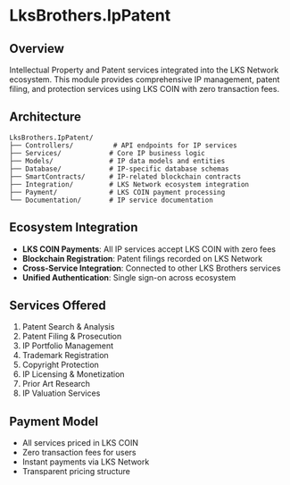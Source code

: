 # LksBrothers.IpPatent

## Overview
Intellectual Property and Patent services integrated into the LKS Network ecosystem. This module provides comprehensive IP management, patent filing, and protection services using LKS COIN with zero transaction fees.

## Architecture
```
LksBrothers.IpPatent/
├── Controllers/          # API endpoints for IP services
├── Services/            # Core IP business logic
├── Models/              # IP data models and entities
├── Database/            # IP-specific database schemas
├── SmartContracts/      # IP-related blockchain contracts
├── Integration/         # LKS Network ecosystem integration
├── Payment/             # LKS COIN payment processing
└── Documentation/       # IP service documentation
```

## Ecosystem Integration
- **LKS COIN Payments**: All IP services accept LKS COIN with zero fees
- **Blockchain Registration**: Patent filings recorded on LKS Network
- **Cross-Service Integration**: Connected to other LKS Brothers services
- **Unified Authentication**: Single sign-on across ecosystem

## Services Offered
1. Patent Search & Analysis
2. Patent Filing & Prosecution
3. IP Portfolio Management
4. Trademark Registration
5. Copyright Protection
6. IP Licensing & Monetization
7. Prior Art Research
8. IP Valuation Services

## Payment Model
- All services priced in LKS COIN
- Zero transaction fees for users
- Instant payments via LKS Network
- Transparent pricing structure

